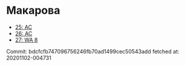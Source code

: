 # Макарова
- [25: AC](25.md)
- [26: AC](26.md)
- [27: WA 8](27.md)

Commit: bdcfcfb747096756246fb70ad1499cec50543add
 fetched at: 20201102-004731
